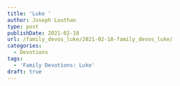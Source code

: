 ```yaml
---
title: 'Luke '
author: Joseph Louthan
type: post
publishDate: 2021-02-18
url: /family_devos_luke/2021-02-18-family_devos_luke/
categories:
  - Devotions
tags:
  - 'Family Devotions: Luke'
draft: true
---
```

